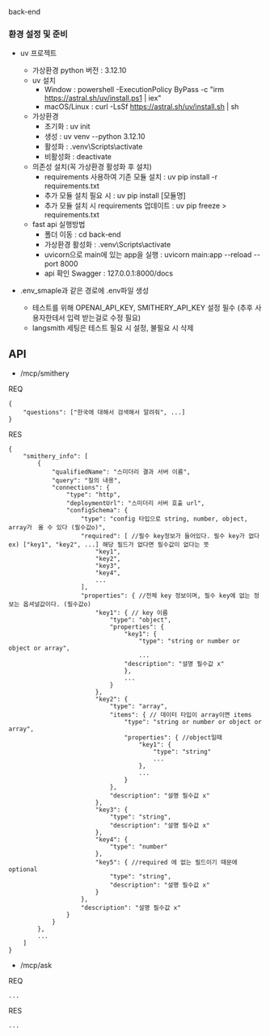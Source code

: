 back-end

### 환경 설정 및 준비
- uv 프로젝트
    - 가상환경 python 버전 : 3.12.10
    - uv 설치
        - Window : powershell -ExecutionPolicy ByPass -c "irm https://astral.sh/uv/install.ps1 | iex"
        - macOS/Linux : curl -LsSf https://astral.sh/uv/install.sh | sh
    - 가상환경 
        - 초기화 : uv init
        - 생성 : uv venv --python 3.12.10
        - 활성화 : .venv\Scripts\activate
        - 비활성화 : deactivate
    - 의존성 설치(꼭 가상환경 활성화 후 설치)
        - requirements 사용하여 기존 모듈 설치 : uv pip install -r requirements.txt
        - 추가 모듈 설치 필요 시 : uv pip install [모듈명]
        - 추가 모듈 설치 시 requirements 업데이트 : uv pip freeze > requirements.txt
    - fast api 실행방법
        - 폴더 이동 : cd back-end 
        - 가상환경 활성화 : .venv\Scripts\activate
        - uvicorn으로 main에 있는 app을 실행 : uvicorn main:app --reload --port 8000
        - api 확인 Swagger : 127.0.0.1:8000/docs

- .env_smaple과 같은 경로에 .env파일 생성
    - 테스트를 위해 OPENAI_API_KEY, SMITHERY_API_KEY 설정 필수 (추후 사용자한테서 입력 받는걸로 수정 필요)
    - langsmith 세팅은 테스트 필요 시 설정, 불필요 시 삭제

## API
- /mcp/smithery 

REQ
```
{
    "questions": ["한국에 대해서 검색해서 알려줘", ...]
}

```
RES
```
{
    "smithery_info": [
        {
            "qualifiedName": "스미더리 결과 서버 이름",
            "query": "질의 내용",
            "connections": {
                "type": "http",
                "deploymentUrl": "스미더리 서버 호출 url",
                "configSchema": {
                    "type": "config 타입으로 string, number, object, array가　올 수 있다 (필수값o)",
                    "required": [ //필수 key정보가 들어있다. 필수 key가 없다 ex) ["key1", "key2", ...] 해당 필드가 없다면 필수값이 없다는 뜻
                        "key1",
                        "key2",
                        "key3",
                        "key4",
                        ...
                    ],
                    "properties": { //전체 key 정보이며, 필수 key에 없는 정보는 옵셔널값이다. (필수값o)
                        "key1": { // key 이름
                            "type": "object",
                            "properties": {
                                "key1": {
                                    "type": "string or number or object or array",
                                    ...
                                "description": "설명 필수값 x"
                                },
                                ...
                            }
                        },
                        "key2": {
                            "type": "array",
                            "items": { // 데이터 타입이 array이면 items
                                "type": "string or number or object or array",
                                "properties": { //object일때
                                    "key1": {
                                        "type": "string"
                                        ...
                                    },
                                    ...
                                }
                            },
                            "description": "설명 필수값 x"
                        },
                        "key3": {
                            "type": "string",
                            "description": "설명 필수값 x"
                        },
                        "key4": {
                            "type": "number"
                        },
                        "key5": { //required 에 없는 필드이기 때문에 optional
                            "type": "string",
                            "description": "설명 필수값 x"
                        }
                    },
                    "description": "설명 필수값 x"
                }
            }
        },
        ...
    ]
}
```

- /mcp/ask

REQ
```
...
```

RES
```
...
```